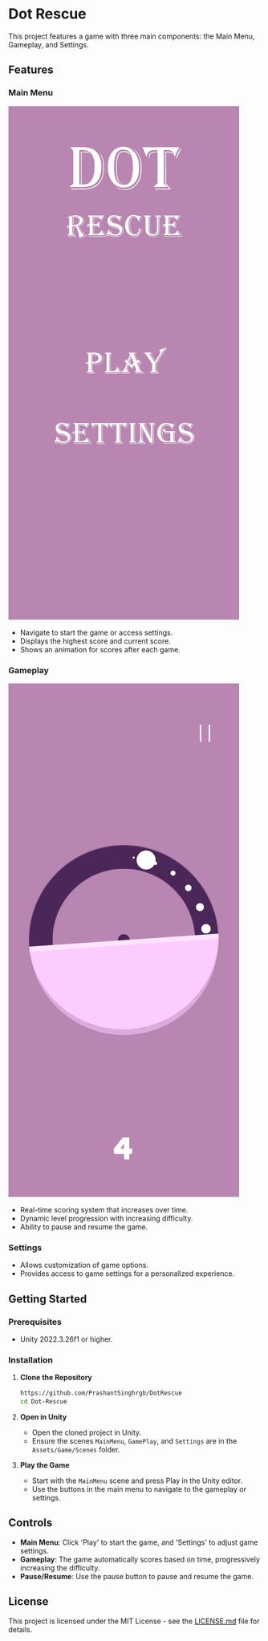 # Dot Rescue

This project features a game with three main components: the Main Menu, Gameplay, and Settings.

## Features

### Main Menu
![Main Menue](Assets/Game/Assets/Screenshot_2024-07-17-20-23-44-637_com.DefaultCompany.DotRescue.jpg)
- Navigate to start the game or access settings.
- Displays the highest score and current score.
- Shows an animation for scores after each game.

### Gameplay
![Gameplay](Assets/Game/Assets/Screenshot_2024-07-17-20-23-48-142_com.DefaultCompany.DotRescue.jpg)
- Real-time scoring system that increases over time.
- Dynamic level progression with increasing difficulty.
- Ability to pause and resume the game.

### Settings
- Allows customization of game options.
- Provides access to game settings for a personalized experience.

## Getting Started

### Prerequisites
- Unity 2022.3.26f1 or higher.

### Installation
1. **Clone the Repository**
    ```sh
    https://github.com/PrashantSinghrgb/DotRescue
    cd Dot-Rescue
    ```

2. **Open in Unity**
   - Open the cloned project in Unity.
   - Ensure the scenes `MainMenu`, `GamePlay`, and `Settings` are in the `Assets/Game/Scenes` folder.

3. **Play the Game**
   - Start with the `MainMenu` scene and press Play in the Unity editor.
   - Use the buttons in the main menu to navigate to the gameplay or settings.

## Controls

- **Main Menu**: Click 'Play' to start the game, and 'Settings' to adjust game settings.
- **Gameplay**: The game automatically scores based on time, progressively increasing the difficulty.
- **Pause/Resume**: Use the pause button to pause and resume the game.

## License

This project is licensed under the MIT License - see the [LICENSE.md](LICENSE.md) file for details.
